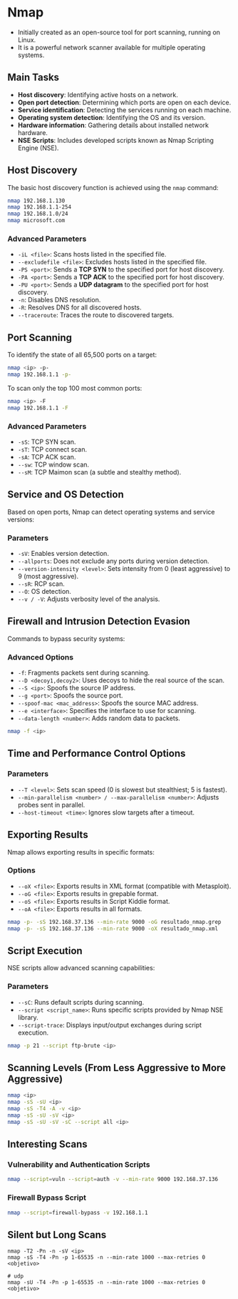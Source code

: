 # Nmap

- Initially created as an open-source tool for port scanning, running on Linux.
- It is a powerful network scanner available for multiple operating systems.

## Main Tasks

- **Host discovery**: Identifying active hosts on a network.
- **Open port detection**: Determining which ports are open on each device.
- **Service identification**: Detecting the services running on each machine.
- **Operating system detection**: Identifying the OS and its version.
- **Hardware information**: Gathering details about installed network hardware.
- **NSE Scripts**: Includes developed scripts known as Nmap Scripting Engine (NSE).

## Host Discovery

The basic host discovery function is achieved using the `nmap` command:

```bash
nmap 192.168.1.130
nmap 192.168.1.1-254
nmap 192.168.1.0/24
nmap microsoft.com
```

### Advanced Parameters

- `-iL <file>`: Scans hosts listed in the specified file.
- `--excludefile <file>`: Excludes hosts listed in the specified file.
- `-PS <port>`: Sends a **TCP SYN** to the specified port for host discovery.
- `-PA <port>`: Sends a **TCP ACK** to the specified port for host discovery.
- `-PU <port>`: Sends a **UDP datagram** to the specified port for host discovery.
- `-n`: Disables DNS resolution.
- `-R`: Resolves DNS for all discovered hosts.
- `--traceroute`: Traces the route to discovered targets.

## Port Scanning

To identify the state of all 65,500 ports on a target:

```bash
nmap <ip> -p-
nmap 192.168.1.1 -p-
```


To scan only the top 100 most common ports:


```bash
nmap <ip> -F
nmap 192.168.1.1 -F
```

### Advanced Parameters

- `-sS`: TCP SYN scan.
- `-sT`: TCP connect scan.
- `-sA`: TCP ACK scan.
- `--sw`: TCP window scan.
- `--sM`: TCP Maimon scan (a subtle and stealthy method).

## Service and OS Detection

Based on open ports, Nmap can detect operating systems and service versions:

### Parameters

- `-sV`: Enables version detection.
- `--allports`: Does not exclude any ports during version detection.
- `--version-intensity <level>`: Sets intensity from 0 (least aggressive) to 9 (most aggressive).
- `--sR`: RCP scan.
- `--O`: OS detection.
- `--v / -V`: Adjusts verbosity level of the analysis.

## Firewall and Intrusion Detection Evasion

Commands to bypass security systems:

### Advanced Options

- `-f`: Fragments packets sent during scanning.
- `--D <decoy1,decoy2>`: Uses decoys to hide the real source of the scan.
- `--S <ip>`: Spoofs the source IP address.
- `--g <port>`: Spoofs the source port.
- `--spoof-mac <mac_address>`: Spoofs the source MAC address.
- `--e <interface>`: Specifies the interface to use for scanning.
- `--data-length <number>`: Adds random data to packets.

```bash
nmap -f <ip>
```

## Time and Performance Control Options

### Parameters

- `--T <level>`: Sets scan speed (0 is slowest but stealthiest; 5 is fastest).
- `--min-parallelism <number> / --max-parallelism <number>`: Adjusts probes sent in parallel.
- `--host-timeout <time>`: Ignores slow targets after a timeout.

## Exporting Results

Nmap allows exporting results in specific formats:

### Options

- `--oX <file>`: Exports results in XML format (compatible with Metasploit).
- `--oG <file>`: Exports results in grepable format.
- `--oS <file>`: Exports results in Script Kiddie format.
- `--oA <file>`: Exports results in all formats.

```bash
nmap -p- -sS 192.168.37.136 --min-rate 9000 -oG resultado_nmap.grep
nmap -p- -sS 192.168.37.136 --min-rate 9000 -oX resultado_nmap.xml
```

## Script Execution

NSE scripts allow advanced scanning capabilities:

### Parameters

- `--sC`: Runs default scripts during scanning.
- `--script <script_name>`: Runs specific scripts provided by Nmap NSE library.
- `--script-trace`: Displays input/output exchanges during script execution.


```bash
nmap -p 21 --script ftp-brute <ip>
```


## Scanning Levels (From Less Aggressive to More Aggressive)

```bash
nmap <ip>
nmap -sS -sU <ip>
nmap -sS -T4 -A -v <ip>
nmap -sS -sU -sV <ip>
nmap -sS -sU -sV -sC --script all <ip>

```


## Interesting Scans

### Vulnerability and Authentication Scripts

```bash
nmap --script=vuln --script=auth -v --min-rate 9000 192.168.37.136
```
### Firewall Bypass Script

```bash
nmap --script=firewall-bypass -v 192.168.1.1
```


## Silent but Long Scans

```shell 
nmap -T2 -Pn -n -sV <ip>
nmap -sS -T4 -Pn -p 1-65535 -n --min-rate 1000 --max-retries 0 <objetivo>

# udp
nmap -sU -T4 -Pn -p 1-65535 -n --min-rate 1000 --max-retries 0 <objetivo>
```
